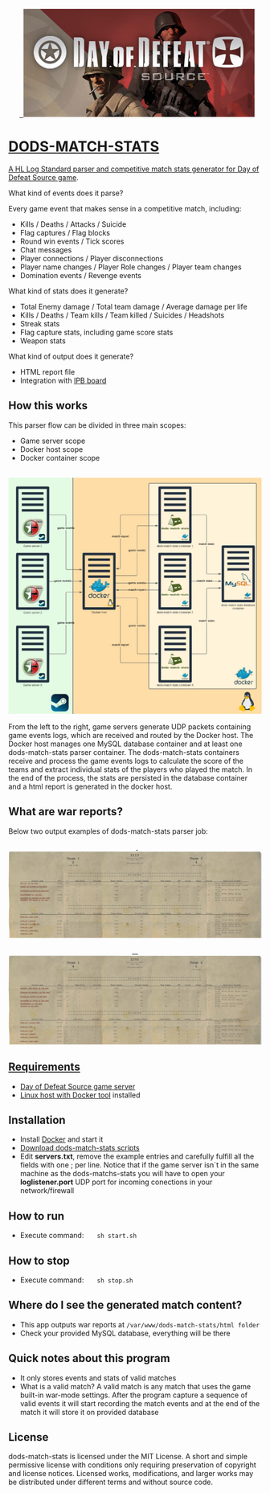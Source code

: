 <p align="center">
  <a href="https://store.steampowered.com/app/300/Day_of_Defeat_Source/">
  <img src="/assets/banner.jpg">
</p>

# DODS-MATCH-STATS
  A HL Log Standard parser and competitive match stats generator for [Day of Defeat Source game](https://store.steampowered.com/app/300/Day_of_Defeat_Source/).

  What kind of events does it parse?

  Every game event that makes sense in a competitive match, including:

  - Kills / Deaths / Attacks / Suicide
  - Flag captures / Flag blocks
  - Round win events / Tick scores
  - Chat messages
  - Player connections / Player disconnections 
  - Player name changes / Player Role changes / Player team changes 
  - Domination events / Revenge events

  What kind of stats does it generate?

  - Total Enemy damage / Total team damage / Average damage per life
  - Kills / Deaths / Team kills / Team killed / Suicides / Headshots
  - Streak stats
  - Flag capture stats, including game score stats
  - Weapon stats

  What kind of output does it generate?
  - HTML report file
  - Integration with [IPB board](https://invisioncommunity.com/files/)
  
## How this works
  This parser flow can be divided in three main scopes: 
  - Game server scope
  - Docker host scope
  - Docker container scope

<p align="center">
  <img src="/assets/flowchart.jpg">
  <figcaption>From the left to the right, game servers generate UDP packets containing game events logs, which are received and routed by the Docker host. The Docker host manages one MySQL database container and at least one dods-match-stats parser container. The dods-match-stats containers receive and process the game events logs to calculate the score of the teams and extract individual stats of the players who played the match. In the end of the process, the stats are persisted in the database container and a html report is generated in the docker host.</figcaption>
</p>

## What are war reports?
  Below two output examples of dods-match-stats parser job:

<p align="center">
  <a href="https://htmlpreview.github.io/?https://github.com/evandrosouza89/dods-match-stats/blob/master/assets/demo1.html">
  <img src="/assets/demo1.jpg">
</p>
  
  <p align="center">
  <a href="https://htmlpreview.github.io/?https://github.com/evandrosouza89/dods-match-stats/blob/master/assets/demo2.html">
  <img src="/assets/demo2.jpg">
</p>

## Requirements
  - Day of Defeat Source game server
  - Linux host with [Docker tool](https://www.docker.com/) installed
    
## Installation
  - Install [Docker](https://www.docker.com/) and start it
  - [Download dods-match-stats scripts](https://github.com/evandrosouza89/dods-match-stats/raw/master/assets/dods-match-stats.v1.0.zip)
  - Edit **servers.txt**, remove the example entries and carefully fulfill all the fields with one <game server ip>;<desired dods-match-stats port> per line. Notice that if the game server isn`t in the same machine as the dods-matchs-stats you will have to open your **loglistener.port** UDP port for incoming conections in your network/firewall
  
## How to run
  - Execute command:
  ```
  sh start.sh
  ```
 
## How to stop
  - Execute command:
  ```
  sh stop.sh
  ``` 
 
## Where do I see the generated match content?
  - This app outputs war reports at ```/var/www/dods-match-stats/html folder```
  - Check your provided MySQL database, everything will be there
 
## Quick notes about this program
  - It only stores events and stats of valid matches
   
  - What is a valid match? A valid match is any match that uses the game built-in war-mode settings. After the program capture a sequence of valid events it will start recording the match events and at the end of the match it will store it on provided database
    
## License
  dods-match-stats is licensed under the MIT License. A short and simple permissive license with conditions only requiring preservation of copyright and license notices. Licensed works, modifications, and larger works may be distributed under different terms and without source code.
